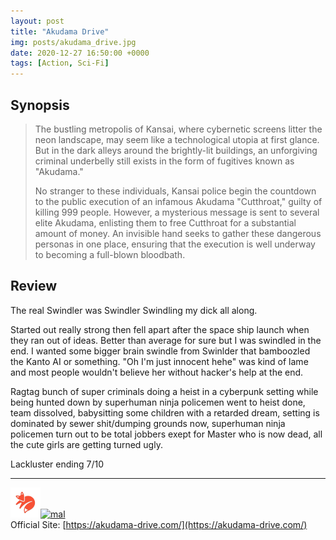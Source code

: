 ```yaml
---
layout: post
title: "Akudama Drive"
img: posts/akudama_drive.jpg 
date: 2020-12-27 16:50:00 +0000
tags: [Action, Sci-Fi]
---
```


## Synopsis
>The bustling metropolis of Kansai, where cybernetic screens litter the neon landscape, may seem like a technological utopia at first glance. But in the dark alleys around the brightly-lit buildings, an unforgiving criminal underbelly still exists in the form of fugitives known as "Akudama."
>
>No stranger to these individuals, Kansai police begin the countdown to the public execution of an infamous Akudama "Cutthroat," guilty of killing 999 people. However, a mysterious message is sent to several elite Akudama, enlisting them to free Cutthroat for a substantial amount of money. An invisible hand seeks to gather these dangerous personas in one place, ensuring that the execution is well underway to becoming a full-blown bloodbath.

## Review
The real Swindler was Swindler Swindling my dick all along.

Started out really strong then fell apart after the space ship launch when they ran out of ideas. Better than average for sure but I was swindled in the end. I wanted some bigger brain swindle from Swinlder that bamboozled the Kanto AI or something. "Oh I'm just innocent hehe" was kind of lame and most people wouldn't believe her without hacker's help at the end.

Ragtag bunch of super criminals doing a heist in a cyberpunk setting while being hunted down by superhuman ninja policemen went to heist done, team dissolved, babysitting some children with a retarded dream, setting is dominated by sewer shit/dumping grounds now, superhuman ninja policemen turn out to be total jobbers exept for Master who is now dead, all the cute girls are getting turned ugly.
   
Lackluster ending 7/10

---

[![kitsu](..\assets\img\kitsu.png)](https://kitsu.io/anime/akudama-drive)[![mal](..\assets\img\mal.ico)](https://myanimelist.net/anime/41433/Akudama_Drive)  
Official Site: [https://akudama-drive.com/](https://akudama-drive.com/)